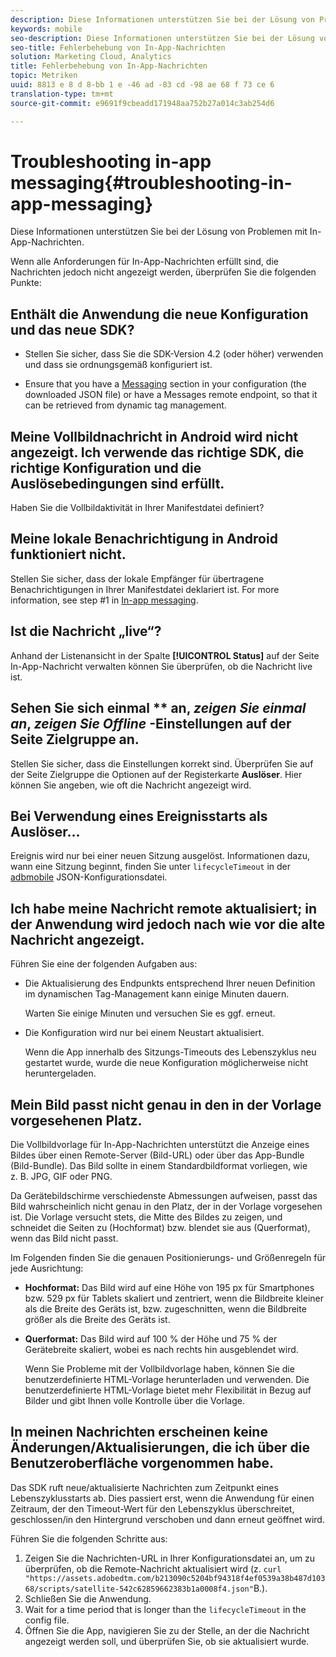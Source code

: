 ```yaml
---
description: Diese Informationen unterstützen Sie bei der Lösung von Problemen mit In-App-Nachrichten.
keywords: mobile
seo-description: Diese Informationen unterstützen Sie bei der Lösung von Problemen mit In-App-Nachrichten.
seo-title: Fehlerbehebung von In-App-Nachrichten
solution: Marketing Cloud, Analytics
title: Fehlerbehebung von In-App-Nachrichten
topic: Metriken
uuid: 8813 e 8 d 8-bb 1 e -46 ad -83 cd -98 ae 68 f 73 ce 6
translation-type: tm+mt
source-git-commit: e9691f9cbeadd171948aa752b27a014c3ab254d6

---
```



# Troubleshooting in-app messaging{#troubleshooting-in-app-messaging}

Diese Informationen unterstützen Sie bei der Lösung von Problemen mit In-App-Nachrichten.

Wenn alle Anforderungen für In-App-Nachrichten erfüllt sind, die Nachrichten jedoch nicht angezeigt werden, überprüfen Sie die folgenden Punkte:

## Enthält die Anwendung die neue Konfiguration und das neue SDK?

* Stellen Sie sicher, dass Sie die SDK-Version 4.2 (oder höher) verwenden und dass sie ordnungsgemäß konfiguriert ist.

* Ensure that you have a [Messaging](/help/using/in-app-messaging/in-app-messaging.md) section in your configuration (the downloaded JSON file) or have a Messages remote endpoint, so that it can be retrieved from dynamic tag management.

## Meine Vollbildnachricht in Android wird nicht angezeigt. Ich verwende das richtige SDK, die richtige Konfiguration und die Auslösebedingungen sind erfüllt.

Haben Sie die Vollbildaktivität in Ihrer Manifestdatei definiert?

## Meine lokale Benachrichtigung in Android funktioniert nicht.

Stellen Sie sicher, dass der lokale Empfänger für übertragene Benachrichtigungen in Ihrer Manifestdatei deklariert ist. For more information, see step #1 in [In-app messaging](/help/android/messaging-main/messaging/messaging.md).

## Ist die Nachricht „live“?

Anhand der Listenansicht in der Spalte **[!UICONTROL Status]** auf der Seite In-App-Nachricht verwalten können Sie überprüfen, ob die Nachricht live ist.

## Sehen Sie sich einmal ** an, *zeigen Sie einmal an*, *zeigen Sie Offline* -Einstellungen auf der Seite Zielgruppe an.

Stellen Sie sicher, dass die Einstellungen korrekt sind. Überprüfen Sie auf der Seite Zielgruppe die Optionen auf der Registerkarte **Auslöser**. Hier können Sie angeben, wie oft die Nachricht angezeigt wird.

## Bei Verwendung eines Ereignisstarts als Auslöser...

Ereignis wird nur bei einer neuen Sitzung ausgelöst. Informationen dazu, wann eine Sitzung beginnt, finden Sie unter `lifecycleTimeout` in der [adbmobile](/help/ios/configuration/json-config/json-config.md) JSON-Konfigurationsdatei.

## Ich habe meine Nachricht remote aktualisiert; in der Anwendung wird jedoch nach wie vor die alte Nachricht angezeigt.

Führen Sie eine der folgenden Aufgaben aus:

* Die Aktualisierung des Endpunkts entsprechend Ihrer neuen Definition im dynamischen Tag-Management kann einige Minuten dauern.

   Warten Sie einige Minuten und versuchen Sie es ggf. erneut.

* Die Konfiguration wird nur bei einem Neustart aktualisiert.

   Wenn die App innerhalb des Sitzungs-Timeouts des Lebenszyklus neu gestartet wurde, wurde die neue Konfiguration möglicherweise nicht heruntergeladen.

## Mein Bild passt nicht genau in den in der Vorlage vorgesehenen Platz.

Die Vollbildvorlage für In-App-Nachrichten unterstützt die Anzeige eines Bildes über einen Remote-Server (Bild-URL) oder über das App-Bundle (Bild-Bundle). Das Bild sollte in einem Standardbildformat vorliegen, wie z. B. JPG, GIF oder PNG.

Da Gerätebildschirme verschiedenste Abmessungen aufweisen, passt das Bild wahrscheinlich nicht genau in den Platz, der in der Vorlage vorgesehen ist. Die Vorlage versucht stets, die Mitte des Bildes zu zeigen, und schneidet die Seiten zu (Hochformat) bzw. blendet sie aus (Querformat), wenn das Bild nicht passt.

Im Folgenden finden Sie die genauen Positionierungs- und Größenregeln für jede Ausrichtung:

* **Hochformat:** Das Bild wird auf eine Höhe von 195 px für Smartphones bzw. 529 px für Tablets skaliert und zentriert, wenn die Bildbreite kleiner als die Breite des Geräts ist, bzw. zugeschnitten, wenn die Bildbreite größer als die Breite des Geräts ist.

* **Querformat:** Das Bild wird auf 100 % der Höhe und 75 % der Gerätebreite skaliert, wobei es nach rechts hin ausgeblendet wird.

   Wenn Sie Probleme mit der Vollbildvorlage haben, können Sie die benutzerdefinierte HTML-Vorlage herunterladen und verwenden. Die benutzerdefinierte HTML-Vorlage bietet mehr Flexibilität in Bezug auf Bilder und gibt Ihnen volle Kontrolle über die Vorlage.

## In meinen Nachrichten erscheinen keine Änderungen/Aktualisierungen, die ich über die Benutzeroberfläche vorgenommen habe.

Das SDK ruft neue/aktualisierte Nachrichten zum Zeitpunkt eines Lebenszyklusstarts ab. Dies passiert erst, wenn die Anwendung für einen Zeitraum, der den Timeout-Wert für den Lebenszyklus überschreitet, geschlossen/in den Hintergrund verschoben und dann erneut geöffnet wird.

Führen Sie die folgenden Schritte aus:

1. Zeigen Sie die Nachrichten-URL in Ihrer Konfigurationsdatei an, um zu überprüfen, ob die Remote-Nachricht aktualisiert wird (z. `curl "https://assets.adobedtm.com/b213090c5204bf94318f4ef0539a38b487d10368/scripts/satellite-542c62859662383b1a0008f4.json"`B.).
1. Schließen Sie die Anwendung.
1. Wait for a time period that is longer than the `lifecycleTimeout` in the config file.
1. Öffnen Sie die App, navigieren Sie zu der Stelle, an der die Nachricht angezeigt werden soll, und überprüfen Sie, ob sie aktualisiert wurde.